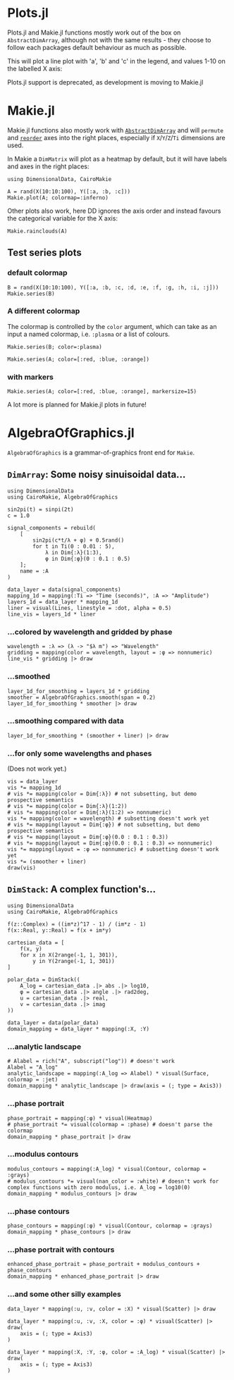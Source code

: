 # Plots.jl

Plots.jl and Makie.jl functions mostly work out of the box on `AbstractDimArray`,
although not with the same results - they choose to follow each packages default
behaviour as much as possible. 

This will plot a line plot with 'a', 'b' and 'c' in the legend,
and values 1-10 on the labelled X axis:


Plots.jl support is deprecated, as development is moving to Makie.jl


# Makie.jl

Makie.jl functions also mostly work with [`AbstractDimArray`](@ref) and will `permute` and 
[`reorder`](@ref) axes into the right places, especially if `X`/`Y`/`Z`/`Ti` dimensions are used.

In Makie a `DimMatrix` will plot as a heatmap by default, but it will have labels 
and axes in the right places:

```@example Makie
using DimensionalData, CairoMakie

A = rand(X(10:10:100), Y([:a, :b, :c]))
Makie.plot(A; colormap=:inferno)
```

Other plots also work, here DD ignores the axis order and instead 
favours the categorical variable for the X axis:

```@example Makie
Makie.rainclouds(A)
```
## Test series plots

### default colormap
```@example Makie
B = rand(X(10:10:100), Y([:a, :b, :c, :d, :e, :f, :g, :h, :i, :j]))
Makie.series(B)
```
### A different colormap
The colormap is controlled by the `color` argument, which can take as an input a named colormap, i.e. `:plasma` or a list of colours. 

```@example Makie
Makie.series(B; color=:plasma)
```

```@example Makie
Makie.series(A; color=[:red, :blue, :orange])
```
### with markers

```@example Makie
Makie.series(A; color=[:red, :blue, :orange], markersize=15)
```

A lot more is planned for Makie.jl plots in future!

# AlgebraOfGraphics.jl

`AlgebraOfGraphics` is a grammar-of-graphics front end for `Makie`.

## `DimArray`: Some noisy sinuisoidal data...

```@example AoG_DimArrays_1D
using DimensionalData
using CairoMakie, AlgebraOfGraphics

sin2pi(t) = sinpi(2t)
c = 1.0

signal_components = rebuild(
    [
        sin2pi(c*t/λ + φ) + 0.5rand()
        for t in Ti(0 : 0.01 : 5),
            λ in Dim{:λ}(1:3),
            φ in Dim{:φ}(0 : 0.1 : 0.5)
    ];
    name = :A
)

data_layer = data(signal_components)
mapping_1d = mapping(:Ti => "Time (seconds)", :A => "Amplitude")
layers_1d = data_layer * mapping_1d
liner = visual(Lines, linestyle = :dot, alpha = 0.5)
line_vis = layers_1d * liner
```

### ...colored by wavelength and gridded by phase

```@example AoG_DimArrays_1D
wavelength = :λ => (λ -> "$λ m") => "Wavelength"
gridding = mapping(color = wavelength, layout = :φ => nonnumeric)
line_vis * gridding |> draw
```

### ...smoothed

```@example AoG_DimArrays_1D
layer_1d_for_smoothing = layers_1d * gridding
smoother = AlgebraOfGraphics.smooth(span = 0.2)
layer_1d_for_smoothing * smoother |> draw
```

### ...smoothing compared with data

```@example AoG_DimArrays_1D
layer_1d_for_smoothing * (smoother + liner) |> draw
```

### ...for only some wavelengths and phases

(Does not work yet.)

```@example AoG_DimArrays_1D
vis = data_layer
vis *= mapping_1d
# vis *= mapping(color = Dim{:λ}) # not subsetting, but demo prospective semantics
# vis *= mapping(color = Dim{:λ}(1:2))
# vis *= mapping(color = Dim{:λ}(1:2) => nonnumeric)
vis *= mapping(color = wavelength) # subsetting doesn't work yet
# vis *= mapping(layout = Dim{:φ}) # not subsetting, but demo prospective semantics
# vis *= mapping(layout = Dim{:φ}(0.0 : 0.1 : 0.3))
# vis *= mapping(layout = Dim{:φ}(0.0 : 0.1 : 0.3) => nonnumeric)
vis *= mapping(layout = :φ => nonnumeric) # subsetting doesn't work yet
vis *= (smoother + liner)
draw(vis)
```

## `DimStack`: A complex function's...

```@example AoG_DimArrays_2D
using DimensionalData
using CairoMakie, AlgebraOfGraphics

f(z::Complex) = ((im*z)^17 - 1) / (im*z - 1)
f(x::Real, y::Real) = f(x + im*y)

cartesian_data = [
    f(x, y)
    for x in X(2range(-1, 1, 301)),
        y in Y(2range(-1, 1, 301))
]

polar_data = DimStack((
    A_log = cartesian_data .|> abs .|> log10,
    φ = cartesian_data .|> angle .|> rad2deg,
    u = cartesian_data .|> real,
    v = cartesian_data .|> imag
))

data_layer = data(polar_data)
domain_mapping = data_layer * mapping(:X, :Y)
```

### ...analytic landscape

```@example AoG_DimArrays_2D
# Alabel = rich("A", subscript("log")) # doesn't work
Alabel = "A_log"
analytic_landscape = mapping(:A_log => Alabel) * visual(Surface, colormap = :jet)
domain_mapping * analytic_landscape |> draw(axis = (; type = Axis3))
```

### ...phase portrait

```@example AoG_DimArrays_2D
phase_portrait = mapping(:φ) * visual(Heatmap)
# phase_portrait *= visual(colormap = :phase) # doesn't parse the colormap
domain_mapping * phase_portrait |> draw
```

### ...modulus contours

```@example AoG_DimArrays_2D
modulus_contours = mapping(:A_log) * visual(Contour, colormap = :grays)
# modulus_contours *= visual(nan_color = :white) # doesn't work for complex functions with zero modulus, i.e. A_log = log10(0)
domain_mapping * modulus_contours |> draw
```

### ...phase contours

```@example AoG_DimArrays_2D
phase_contours = mapping(:φ) * visual(Contour, colormap = :grays)
domain_mapping * phase_contours |> draw
```

### ...phase portrait with contours

```@example AoG_DimArrays_2D
enhanced_phase_portrait = phase_portrait + modulus_contours + phase_contours
domain_mapping * enhanced_phase_portrait |> draw
```

### ...and some other silly examples

```@example AoG_DimArrays_2D
data_layer * mapping(:u, :v, color = :X) * visual(Scatter) |> draw
```

```@example AoG_DimArrays_2D
data_layer * mapping(:u, :v, :X, color = :φ) * visual(Scatter) |> draw(
    axis = (; type = Axis3)
)
```

```@example AoG_DimArrays_2D
data_layer * mapping(:X, :Y, :φ, color = :A_log) * visual(Scatter) |> draw(
    axis = (; type = Axis3)
)
```

